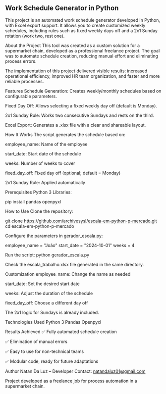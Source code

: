 ## Work Schedule Generator in Python

This project is an automated work schedule generator developed in Python, with Excel export support. It allows you to create customized weekly schedules, including rules such as fixed weekly days off and a 2x1 Sunday rotation (work two, rest one).

About the Project
This tool was created as a custom solution for a supermarket chain, developed as a professional freelance project. The goal was to automate schedule creation, reducing manual effort and eliminating process errors.

The implementation of this project delivered visible results: increased operational efficiency, improved HR team organization, and faster and more reliable processes.

Features
Schedule Generation: Creates weekly/monthly schedules based on configurable parameters.

Fixed Day Off: Allows selecting a fixed weekly day off (default is Monday).

2x1 Sunday Rule: Works two consecutive Sundays and rests on the third.

Excel Export: Generates a .xlsx file with a clear and shareable layout.

How It Works
The script generates the schedule based on:

employee_name: Name of the employee

start_date: Start date of the schedule

weeks: Number of weeks to cover

fixed_day_off: Fixed day off (optional; default = Monday)

2x1 Sunday Rule: Applied automatically

Prerequisites
Python 3
Libraries:

pip install pandas openpyxl

How to Use
Clone the repository:

git clone https://github.com/archivesysl/escala-em-python-p-mercado.git
cd escala-em-python-p-mercado

Configure the parameters in gerador_escala.py:

employee_name = "João"
start_date = "2024-10-01"
weeks = 4


Run the script:
python gerador_escala.py

Check the escala_trabalho.xlsx file generated in the same directory.

Customization
employee_name: Change the name as needed

start_date: Set the desired start date

weeks: Adjust the duration of the schedule

fixed_day_off: Choose a different day off

The 2x1 logic for Sundays is already included.

Technologies Used
Python 3
Pandas
Openpyxl

Results Achieved
✅ Fully automated schedule creation

✅ Elimination of manual errors

✅ Easy to use for non-technical teams

✅ Modular code, ready for future adaptations

Author
Natan Da Luz – Developer
Contact: natandaluz01@gmail.com

Project developed as a freelance job for process automation in a supermarket chain.
